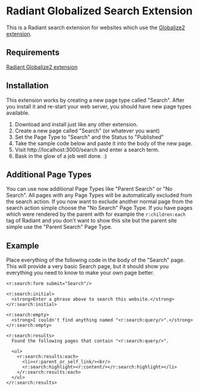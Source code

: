 # Radiant Globalized Search Extension
This is a Radiant search extension for websites which use the [Globalize2 extension](http://github.com/Aissac/radiant-globalize2-extension).

## Requirements
[Radiant Globalize2 extension](http://github.com/Aissac/radiant-globalize2-extension)

## Installation
This extension works by creating a new page type called "Search". After you install it and re-start your web server, you should have new page types available.

1. Download and install just like any other extension.
2. Create a new page called "Search" (or whatever you want)
3. Set the Page Type to "Search" and the Status to "Published"
4. Take the sample code below and paste it into the body of the new page.
5. Visit http://localhost:3000/search and enter a search term.
6. Bask in the glow of a job well done.  :)

## Additional Page Types
You can use now additional Page Types like "Parent Search" or "No Search". All pages with any Page Types will be automatically excluded from the search action. If you now want to exclude another normal page from the search action simple choose the "No Search" Page Type.
If you have pages which were rendered by the parent with for example the `r:children:each` tag of Radiant and you don't want to show this site but the parent site simple use the "Parent Search" Page Type.

## Example
Place everything of the following code in the body of the "Search" page.  This will provide a very basic Search page, but it should show you everything you need to know to make your own page better.

    <r:search:form submit="Search"/>

    <r:search:initial>
      <strong>Enter a phrase above to search this website.</strong>
    </r:search:initial>

    <r:search:empty>
      <strong>I couldn't find anything named "<r:search:query/>".</strong>
    </r:search:empty>

    <r:search:results>
      Found the following pages that contain "<r:search:query/>".

      <ul>
        <r:search:results:each>
          <li><r:parent_or_self_link/><br/>
          <r:search:highlight><r:content/></r:search:highlight></li>
        </r:search:results:each>
      </ul>
    </r:search:results>
